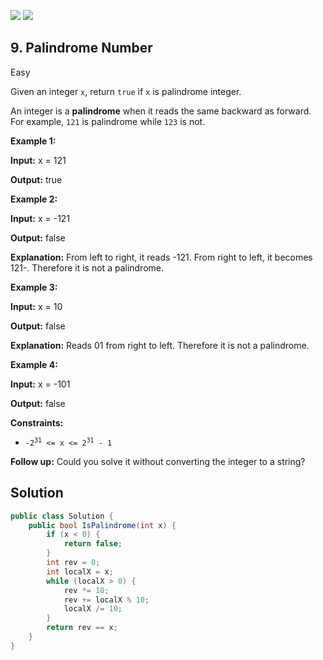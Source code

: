 [![](https://img.shields.io/github/stars/LeetCode-Top-Interview-150/LeetCode-Top-Interview-150?label=Stars&style=flat-square)](https://github.com/LeetCode-Top-Interview-150/LeetCode-Top-Interview-150)
[![](https://img.shields.io/github/forks/LeetCode-Top-Interview-150/LeetCode-Top-Interview-150?label=Fork%20me%20on%20GitHub%20&style=flat-square)](https://github.com/LeetCode-Top-Interview-150/LeetCode-Top-Interview-150/fork)

## 9\. Palindrome Number

Easy

Given an integer `x`, return `true` if `x` is palindrome integer.

An integer is a **palindrome** when it reads the same backward as forward. For example, `121` is palindrome while `123` is not.

**Example 1:**

**Input:** x = 121

**Output:** true 

**Example 2:**

**Input:** x = -121

**Output:** false

**Explanation:** From left to right, it reads -121. From right to left, it becomes 121-. Therefore it is not a palindrome. 

**Example 3:**

**Input:** x = 10

**Output:** false

**Explanation:** Reads 01 from right to left. Therefore it is not a palindrome. 

**Example 4:**

**Input:** x = -101

**Output:** false 

**Constraints:**

*   <code>-2<sup>31</sup> <= x <= 2<sup>31</sup> - 1</code>

**Follow up:** Could you solve it without converting the integer to a string?

## Solution

```csharp
public class Solution {
    public bool IsPalindrome(int x) {
        if (x < 0) {
            return false;
        }
        int rev = 0;
        int localX = x;
        while (localX > 0) {
            rev *= 10;
            rev += localX % 10;
            localX /= 10;
        }
        return rev == x;
    }
}
```